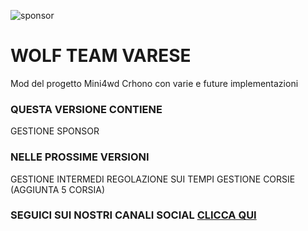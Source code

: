 
![sponsor](https://github.com/Swisusto/Mini4WD_CRHONO_MODDED/assets/62308320/df383ecf-e306-4a25-810b-e4a9ab8e0bda)

<h1>WOLF TEAM VARESE</h1>
Mod del progetto Mini4wd Crhono con varie e future implementazioni

<h3>QUESTA VERSIONE CONTIENE</h3>
GESTIONE SPONSOR 


<h3>NELLE PROSSIME VERSIONI</h3>
GESTIONE INTERMEDI
REGOLAZIONE SUI TEMPI
GESTIONE CORSIE (AGGIUNTA 5 CORSIA)


<b><h3>SEGUICI SUI NOSTRI CANALI SOCIAL <a href="https://www.facebook.com/WolfReverseTeam/?locale=it_IT">CLICCA QUI</a></b></h3>
